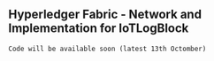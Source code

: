 ## Hyperledger Fabric - Network and Implementation for IoTLogBlock


	Code will be available soon (latest 13th Octomber)
